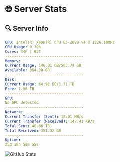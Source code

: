 # 🌐 Server Stats
## 🔍 Server Info
```yaml
CPU: Intel(R) Xeon(R) CPU E5-2699 v4 @ 1326.10MHz
CPU Usage: 0.30%
Cores: 44P | 88T
-----------------------------------
Memory:
Current Usage: 146.01 GB/503.74 GB
Available: 354.30 GB
-----------------------------------
Disk:
Current Usage: 64.92 GB/1.71 TB
Free: 1.56 TB
-----------------------------------
GPU:
No GPU detected
-----------------------------------
Network:
Current Transfer (Sent): 18.01 MB/s
Current Transfer (Received): 142.41 KB/s
Total Sent: 40.66 TB
Total Received: 351.32 GB
-----------------------------------
Uptime:
25d 18h 58m 55s
```
![GitHub Stats](https://img.shields.io/badge/Updated-2025-04-02_16:21:44-blue)